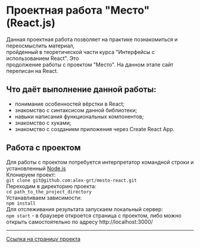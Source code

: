 # Проектная работа "Место" (React.js)
Данная проектная работа позволяет на практике познакомиться и переосмыслить материал,  
пройденный в теоретической части курса "Интерфейсы с использованием React". Это  
продолжение работы с проектом "Место". На данном этапе сайт переписан на React.  
## Что даёт выполнение данной работы:
* понимание особенностей вёрстки в React;  
* знакомство с синтаксисом данной библиотеки;  
* навыки написания функциональных компонентов;  
* знакомство с хуками;  
* знакомство с созданием приложения через Create React App.  
## Работа с проектом
Для работы с проектом потребуется интерпретатор командной строки и установленный [Node.js](https://nodejs.org/en/)  
Клонируем проект:  
`git clone git@github.com:alex-grt/mesto-react.git`  
Переходим в директорию проекта:  
`cd path_to_the_project_directory`  
Устанавливаем зависимости:  
`npm install`  
Для отслеживания результата запускаем локальный сервер:  
`npm start` - в браузере откроется страница с проектом, либо можно открыть самостоятельно по адресу http://localhost:3000/  
***
[Ссылка на страницу проекта]()
